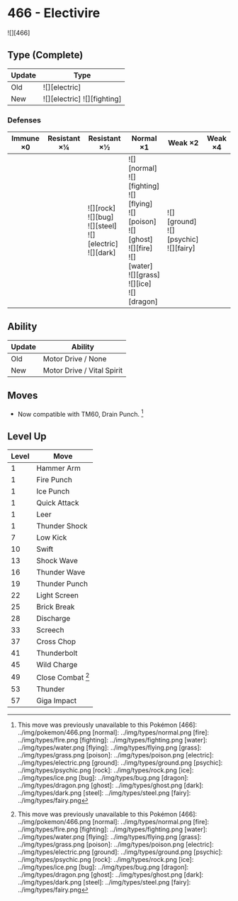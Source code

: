 # 466 - Electivire
![][466]

## Type (Complete)

Update | Type
---    | ---
Old    | ![][electric]
New    | ![][electric]  ![][fighting]

### Defenses

Immune ×0 | Resistant ×¼ | Resistant ×½                                                          | Normal ×1                                                                                                                                        | Weak ×2                                       | Weak ×4
---       | ---          | ---                                                                   | ---                                                                                                                                              | ---                                           | ---
&nbsp;    | &nbsp;       | ![][rock]<br>![][bug]<br>![][steel]<br>![][electric]<br>![][dark]<br> | ![][normal]<br>![][fighting]<br>![][flying]<br>![][poison]<br>![][ghost]<br>![][fire]<br>![][water]<br>![][grass]<br>![][ice]<br>![][dragon]<br> | ![][ground]<br>![][psychic]<br>![][fairy]<br> | &nbsp;

## Ability

Update | Ability
---    | ---
Old    | Motor Drive / None
New    | Motor Drive / Vital Spirit

## Moves

 - Now compatible with TM60, Drain Punch. [^1]

## Level Up

Level | Move
---   | ---
1     | Hammer Arm
1     | Fire Punch
1     | Ice Punch
1     | Quick Attack
1     | Leer
1     | Thunder Shock
7     | Low Kick
10    | Swift
13    | Shock Wave
16    | Thunder Wave
19    | Thunder Punch
22    | Light Screen
25    | Brick Break
28    | Discharge
33    | Screech
37    | Cross Chop
41    | Thunderbolt
45    | Wild Charge
49    | Close Combat [^1]
53    | Thunder
57    | Giga Impact

[^1]: This move was previously unavailable to this Pokémon
[466]: ../img/pokemon/466.png
[normal]: ../img/types/normal.png
[fire]: ../img/types/fire.png
[fighting]: ../img/types/fighting.png
[water]: ../img/types/water.png
[flying]: ../img/types/flying.png
[grass]: ../img/types/grass.png
[poison]: ../img/types/poison.png
[electric]: ../img/types/electric.png
[ground]: ../img/types/ground.png
[psychic]: ../img/types/psychic.png
[rock]: ../img/types/rock.png
[ice]: ../img/types/ice.png
[bug]: ../img/types/bug.png
[dragon]: ../img/types/dragon.png
[ghost]: ../img/types/ghost.png
[dark]: ../img/types/dark.png
[steel]: ../img/types/steel.png
[fairy]: ../img/types/fairy.png
